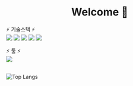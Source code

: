 ###
<!--  Hi there 👋 -->
<!--
**LSJeong/LSJeong** is a ✨ _special_ ✨ repository because its `README.md` (this file) appears on your GitHub profile.

Here are some ideas to get you started:

- 🔭 I’m currently working on ...
- 🌱 I’m currently learning ...
- 👯 I’m looking to collaborate on ...
- 🤔 I’m looking for help with ...
- 💬 Ask me about ...
- 📫 How to reach me: ...
- 😄 Pronouns: ...
- ⚡ Fun fact: ...
-->



<!-- ![header](https://capsule-render.vercel.app/api?type=Waving&text=HELLO) -->
<div align=center>
  <h1>Welcome 👋</h1>
</div>

⚡ 기술스택 ⚡
<br/>
<img src="https://img.shields.io/badge/JAVA-007396?style=for-the-badge&logo=java&logoColor=white">
<img src="https://img.shields.io/badge/Oracle-F80000?style=for-the-badge&logo=Oracle&logoColor=white">
<img src="https://img.shields.io/badge/Android-3DDC84?style=for-the-badge&logo=Android&logoColor=white"/>
<img src="https://img.shields.io/badge/JAVASCRIPT-F7DF1E?style=for-the-badge&logo=JAVASCRIPT&logoColor=white"/>
<img src="https://img.shields.io/badge/SPRING-6DB33F?style=for-the-badge&logo=SPRING&logoColor=white"/>
<br/>

⚡ 툴 ⚡
<br/>
<img src="https://img.shields.io/badge/INTELLIJ IDEA-000000?style=for-the-badge&logo=INTELLIJ IDEA&logoColor=white"/>
<br/>
<br/>

![Top Langs](https://github-readme-stats.vercel.app/api/top-langs/?username=6810779s&layout=compact&theme=tokyonight)
